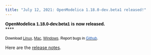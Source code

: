 ```yaml
---
title: "July 12, 2021: OpenModelica 1.18.0-dev.beta1 released!"
---
```

**<span style="font-family: Arial, sans-serif; color: black; border: 1pt none windowtext; padding: 0in;">OpenModelica 1.18.0-dev.beta1 is now released.&nbsp;<br /> </span>******

<span style="font-size: 9pt; font-family: Arial, sans-serif; color: black;">Download&nbsp;</span><span style="text-decoration: underline;"><span style="font-size: 9pt; font-family: Arial, sans-serif; color: #1b57b1; border: 1pt none windowtext; padding: 0in;"><a href="download/download-linux"><span>Linux</span></a></span></span><span style="font-size: 9pt; font-family: Arial, sans-serif; color: black;">,&nbsp;</span><span style="text-decoration: underline;"><span style="font-size: 9pt; font-family: Arial, sans-serif; color: #1b57b1; border: 1pt none windowtext; padding: 0in;"><a href="download/download-mac"><span>Mac</span></a></span></span><span style="font-size: 9pt; font-family: Arial, sans-serif; color: black;">,&nbsp;</span><span style="text-decoration: underline;"><span style="font-size: 9pt; font-family: Arial, sans-serif; color: #1b57b1; border: 1pt none windowtext; padding: 0in;"><a href="download/download-windows"><span>Windows</span></a></span></span><span style="font-size: 9pt; font-family: Arial, sans-serif; color: black;">. Report bugs in&nbsp;</span>[<span style="font-size: 9pt; font-family: Arial, sans-serif; color: #1b57b1; border: 1pt none windowtext; padding: 0in;">Github</span>][2]<span style="font-size: 9pt; font-family: Arial, sans-serif; color: black;">.</span>

Here are the [release notes][3].

 [2]: https://github.com/OpenModelica/OpenModelica/issues
 [3]: https://trac.openmodelica.org/OpenModelica/wiki/ReleaseNotes/1.18.0
